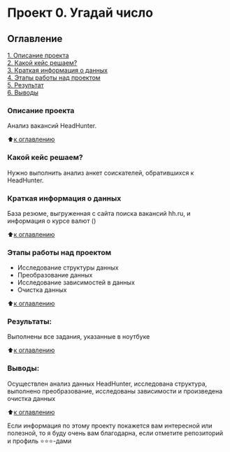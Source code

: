 # Проект 0. Угадай число

## Оглавление  
[1. Описание проекта](https://github.com/ValeriaKor/sf_data_science/tree/main/project_1/README.md#Описание-проекта)  
[2. Какой кейс решаем?](https://github.com/ValeriaKor/sf_data_science/tree/main/project_1/README.md#Какой-кейс-решаем)  
[3. Краткая информация о данных](https://github.com/ValeriaKor/sf_data_science/tree/main/project_1/README.md#Краткая-информация-о-данных)  
[4. Этапы работы над проектом](https://github.com/ValeriaKor/sf_data_science/tree/main/project_1/README.md#Этапы-работы-над-проектом)  
[5. Результат](https://github.com/ValeriaKor/sf_data_science/tree/main/project_1/README.md#Результат)    
[6. Выводы](https://github.com/ValeriaKor/sf_data_science/tree/main/project_1/README.md#Выводы) 

### Описание проекта    
Анализ вакансий HeadHunter.

:arrow_up:[к оглавлению](https://github.com/ValeriaKor/sf_data_science/tree/main/project_1/README.md#Оглавление)


### Какой кейс решаем?    
Нужно выполнить анализ анкет соискателей, обратившихся к HeadHunter.


### Краткая информация о данных
База резюме, выгруженная с сайта поиска вакансий hh.ru, и информация о курсе валют () 
  
:arrow_up:[к оглавлению](https://github.com/ValeriaKor/sf_data_science/tree/main/project_1/README.md#Оглавление)


### Этапы работы над проектом
- Исследование структуры данных 
- Преобразование данных
- Исследование зависимостей в данных
- Очистка данных

:arrow_up:[к оглавлению](https://github.com/ValeriaKor/sf_data_science/tree/main/project_1/README.md#Оглавление)


### Результаты:  
Выполнены все задания, указанные в ноутбуке

:arrow_up:[к оглавлению](https://github.com/ValeriaKor/sf_data_science/tree/main/project_1/README.md#Оглавление)


### Выводы:  
Осуществлен анализ данных HeadHunter, исследована структура, выполнено преобразование, исследованы зависимости и произведена очистка данных

:arrow_up:[к оглавлению](https://github.com/ValeriaKor/sf_data_science/tree/main/project_1/README.md#Оглавление)


Если информация по этому проекту покажется вам интересной или полезной, то я буду очень вам благодарна, если отметите репозиторий и профиль ⭐️⭐️⭐️-дами